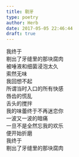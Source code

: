 ```yaml
---  
title: 剔牙  
type: poetry  
author: Herb  
date: 2017-05-05 22:46:44  
draft: true
---  
```

我终于  
剔出了牙缝里的那块腐肉  
被唾液和细菌浸泡太久  
索然无味    
我回想不起  
所谓当时入口的所有快感  
唇齿的慌乱  
舌头的搅拌    
我的味蕾终于不再迷恋你  
一波又一波的暗痛  
一旦不是全然忘我的欢乐  
便开始折磨    
我终于  
剔出了牙缝里的那块腐肉